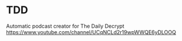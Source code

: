# TDD
Automatic podcast creator for The Daily Decrypt https://www.youtube.com/channel/UCqNCLd2r19wpWWQE6yDLOOQ
